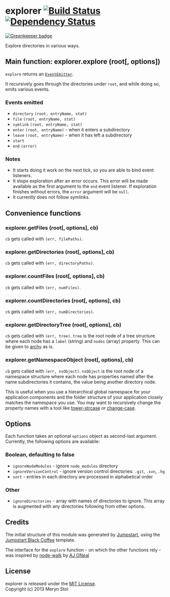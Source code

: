 # explorer [![Build Status](https://travis-ci.org/meryn/explorer.png?branch=master)](https://travis-ci.org/meryn/explorer) [![Dependency Status](https://david-dm.org/meryn/explorer.png)](https://david-dm.org/meryn/explorer)

[![Greenkeeper badge](https://badges.greenkeeper.io/braveg1rl/explorer.svg)](https://greenkeeper.io/)

Explore directories in various ways.

## Main function: explorer.explore (root[, options])

`explore` returns an [`EventEmitter`](http://nodejs.org/api/events.html).

It recursively goes through the directories under `root`, and while doing so, emits various events.

### Events emitted

* `directory` `(root, entryName, stat)`
* `file` `(root, entryName, stat)`
* `symlink` `(root, entryName, stat)`
* `enter` `(root, entryName)` - when it enters a subdirectory
* `leave` `(root, entryName)` - when it has left a subdirectory
* `start`
* `end` `(error)`

### Notes

* It starts doing it work on the next tick, so you are able to bind event listeners.
* It stops exploration after an error occurs. This error will be made available as the first argument to the `end` event listener. If exploration finishes without errors, the `error` argument will be `null`.
* It currently does not follow symlinks.

## Convenience functions

### explorer.getFiles  (root[, options], cb)

`cb` gets called with `(err, filePaths)`.

### explorer.getDirectories (root[, options], cb)

`cb` gets called with `(err, directoryPaths)`.

### explorer.countFiles (root[, options], cb)

`cb` gets called with `(err, numFiles)`.

### explorer.countDirectories  (root[, options], cb)

`cb` gets called with `(err, numDirectories)`.

### explorer.getDirectoryTree  (root[, options], cb)

`cb` gets called with `(err, tree)`. `tree` is the root node of a tree structure where each node has a `label` (string) and `nodes` (array) property. This can be given to [archy](https://npmjs.org/package/archy) as is.

### explorer.getNamespaceObject  (root[, options], cb)

`cb` gets called with `(err, nsObject)`. `nsObject` is the root node of a namespace structure where each node has properties named after the name subdirectories it contains, the value being another directory node.

This is useful when you use a hierarchical global namespace for your application components and the folder structure of your application closely matches the namespace you use. You may want to recursively change the property names with a tool like [tower-strcase](https://npmjs.org/package/tower-strcase) or [change-case](https://npmjs.org/package/change-case).

## Options

Each function takes an optional `options` object as second-last argument. Currently, the following options are available:

### Boolean, defaulting to false

* `ignoreNodeModules` - ignore `node_modules` directory
* `ignoreVersionControl` - ignore version control directories: `.git`, `.svn`, `.hg`
* `sort` - entries in each directory are processed in alphabetical order

### Other

* `ignoreDirectories` - array with names of directories to ignore. This array is augmented with any directories following from other options.

## Credits

The initial structure of this module was generated by [Jumpstart](https://github.com/meryn/jumpstart), using the [Jumpstart Black Coffee](https://github.com/meryn/jumpstart-black-coffee) template.

The interface for the `explore` function - on which the other functions rely - was inspired by [node-walk](https://github.com/coolaj86/node-walk) by [AJ ONeal](http://blog.coolaj86.com/)

## License

explorer is released under the [MIT License](http://opensource.org/licenses/MIT).  
Copyright (c) 2013 Meryn Stol  